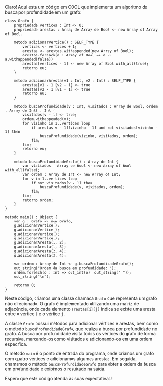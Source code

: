 Claro! Aqui está um código em COOL que implementa um algoritmo de busca por profundidade em um grafo:

```
class Grafo {
    propriedade vertices : Int <- 0;
    propriedade arestas : Array de Array de Bool <- new Array of Array of Bool.

    metodo adicionarVertice() : SELF_TYPE {
        vertices <- vertices + 1;
        arestas <- arestas.withappended(new Array of Bool);
        arestas.foreach(a : Array of Bool => a <- a.withappended(false));
        arestas[vertices - 1] <- new Array of Bool with_all(true);
        retorno eu;
    }

    metodo adicionarAresta(v1 : Int, v2 : Int) : SELF_TYPE {
        arestas[v1 - 1][v2 - 1] <- true;
        arestas[v2 - 1][v1 - 1] <- true;
        retorno eu;
    }

    metodo buscaProfundidade(v : Int, visitados : Array de Bool, ordem : Array de Int) : Int {
        visitados[v - 1] <- true;
        ordem.withappended(v);
        for vizinho in 1..vertices loop
            if arestas[v - 1][vizinho - 1] and not visitados[vizinho - 1] then
                buscaProfundidade(vizinho, visitados, ordem);
            fim;
        fim;
        retorno eu;
    }

    metodo buscaProfundidadeGrafo() : Array de Int {
        var visitados : Array de Bool <- new Array of Bool with_all(false);
        var ordem : Array de Int <- new Array of Int;
        for v in 1..vertices loop
            if not visitados[v - 1] then
                buscaProfundidade(v, visitados, ordem);
            fim;
        fim;
        retorno ordem;
    }
}

metodo main() : Object {
    var g : Grafo <- new Grafo;
    g.adicionarVertice();
    g.adicionarVertice();
    g.adicionarVertice();
    g.adicionarVertice();
    g.adicionarAresta(1, 2);
    g.adicionarAresta(1, 3);
    g.adicionarAresta(2, 4);
    g.adicionarAresta(3, 4);

    var ordem : Array de Int <- g.buscaProfundidadeGrafo();
    out_string("Ordem da busca em profundidade: ");
    ordem.foreach(o : Int => out_int(o); out_string(" "));
    out_string("\n");

    retorno 0;
}
```

Neste código, criamos uma classe chamada `Grafo` que representa um grafo não direcionado. O grafo é implementado utilizando uma matriz de adjacência, onde cada elemento `arestas[i][j]` indica se existe uma aresta entre o vértice `i` e o vértice `j`.

A classe `Grafo` possui métodos para adicionar vértices e arestas, bem como o método `buscaProfundidadeGrafo`, que realiza a busca por profundidade no grafo. A busca por profundidade visita todos os vértices do grafo de forma recursiva, marcando-os como visitados e adicionando-os em uma ordem específica.

O método `main` é o ponto de entrada do programa, onde criamos um grafo com quatro vértices e adicionamos algumas arestas. Em seguida, chamamos o método `buscaProfundidadeGrafo` para obter a ordem da busca em profundidade e exibimos o resultado na saída.

Espero que este código atenda às suas expectativas!